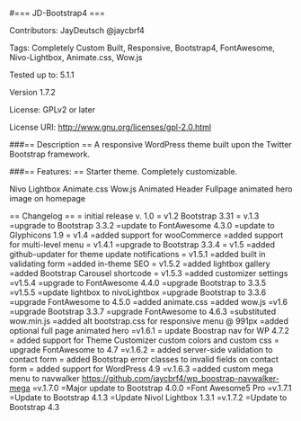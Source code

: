 #=== JD-Bootstrap4 ===


Contributors: JayDeutsch @jaycbrf4


Tags: Completely Custom Built, Responsive, Bootstrap4, FontAwesome, Nivo-Lightbox, Animate.css, Wow.js


Tested up to: 5.1.1


Version 1.7.2


License: GPLv2 or later


License URI: http://www.gnu.org/licenses/gpl-2.0.html




###== Description ==
A responsive WordPress theme built upon the Twitter Bootstrap framework.




###== Features: ==
Starter theme. Completely customizable.


Nivo Lightbox
Animate.css
Wow.js
Animated Header
Fullpage animated hero image on homepage



== Changelog ==
= initial release v. 1.0
= v1.2 Bootstrap 3.31
= v.1.3 
    =upgrade to Bootstrap 3.3.2
    =update to FontAwesome 4.3.0
    =update to Glyphicons 1.9
= v1.4
    =added support for wooCommerce
    =added support for multi-level menu
= v1.4.1
    =upgrade to Bootstrap 3.3.4
= v1.5
    =added github-updater for theme update notifications
= v1.5.1
   =added built in validating form
   =added in-theme SEO
= v1.5.2
     =added lightbox gallery
     =added Bootstrap Carousel shortcode
= v1.5.3
     =added customizer settings
=v1.5.4
    =upgrade to FontAwesome 4.4.0
    =upgrade Bootstrap to 3.3.5
=v1.5.5
    =update lightbox to nivoLightbox
    =upgrade Bootstrap to 3.3.6
    =upgrade FontAwesome to 4.5.0
    =added animate.css
    =added wow.js
=v1.6
    =upgrade Bootstrap 3.3.7
    =upgrade FontAwesome to 4.6.3
    =substituted wow.min.js
    =added alt bootstrap.css for responsive menu @ 991px
    =added optional full page animated hero
=v1.6.1
    = update Boostrap nav for WP 4.7.2
    = added support for Theme Customizer custom colors and custom css
    = upgrade FontAwesome to 4.7
=v.1.6.2
    = added server-side validation to contact form
    = added Bootstrap error classes to invalid fields on contact form
    = added support for WordPress 4.9
=v.1.6.3
    =added custom mega menu to navwalker
    https://github.com/jaycbrf4/wp_boostrap-navwalker-mega
=v.1.7.0
    =Major update to Bootstrap 4.0.0
    =Font Awesome5 Pro
=v.1.7.1
    =Update to Bootstrap 4.1.3
    =Update Nivol Lightbox 1.3.1
=v.1.7.2
    =Update to Bootstrap 4.3


